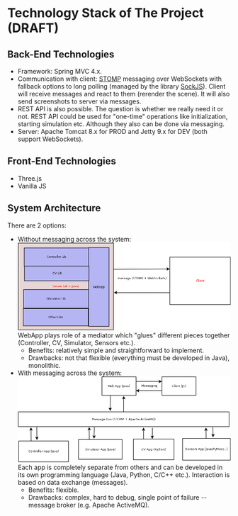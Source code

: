 <!-- (c) https://github.com/MontiCore/monticore -->
# Technology Stack of The Project (DRAFT)

## Back-End Technologies

* Framework: Spring MVC 4.x.
* Communication with client: [STOMP](http://jmesnil.net/stomp-websocket/doc/) messaging over WebSockets with fallback options to long polling (managed by the library [SockJS](https://github.com/sockjs/sockjs-client)).
Client will receive messages and react to them (rerender the scene).
It will also send screenshots to server via messages.
* REST API is also possible.
The question is whether we really need it or not.
REST API could be used for "one-time" operations like initialization, starting simulation etc.
Although they also can be done via messaging.
* Server: Apache Tomcat 8.x for PROD and Jetty 9.x for DEV (both support WebSockets).



## Front-End Technologies

* Three.js
* Vanilla JS



## System Architecture

There are 2 options:
* Without messaging across the system:
![monolith](arch-monolith.png)
WebApp plays role of a mediator which "glues" different pieces together (Controller, CV, Simulator, Sensors etc.).
    * Benefits: relatively simple and straightforward to implement.
    * Drawbacks: not that flexible (everything must be developed in Java), monolithic.
* With messaging across the system:
![messaging](arch-messaging.png)
Each app is completely separate from others and can be developed in its own programming language (Java, Python, C/C++ etc.).
Interaction is based on data exchange (messages).
    * Benefits: flexible.
    * Drawbacks: complex, hard to debug, single point of failure -- message broker (e.g. Apache ActiveMQ).
